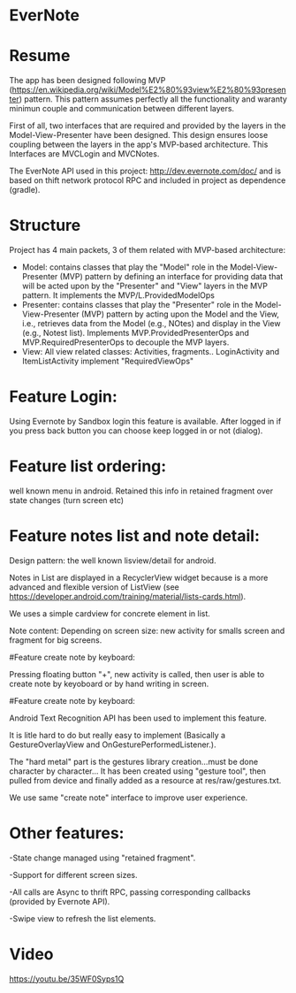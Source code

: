 # EverNote

# Resume

The app has been designed following MVP (https://en.wikipedia.org/wiki/Model%E2%80%93view%E2%80%93presenter) pattern. 
This pattern assumes perfectly all the functionality and waranty minimun couple and communication between different layers.

First of all, two interfaces that are required and provided by the layers in the Model-View-Presenter have been designed. 
This design ensures loose coupling between the layers in the app's MVP-based architecture.
This Interfaces are MVCLogin and MVCNotes.

The EverNote API used in this project: http://dev.evernote.com/doc/ and is based on thift network protocol RPC and included in 
project as dependence (gradle).

# Structure
Project has 4 main packets, 3 of them related with MVP-based architecture:
- Model: contains classes that play the "Model" role in the Model-View-Presenter (MVP)
  pattern by defining an interface for providing data that will be
  acted upon by the "Presenter" and "View" layers in the MVP pattern.
  It implements the MVP/L.ProvidedModelOps
- Presenter: contains classes that play the "Presenter" role in the Model-View-Presenter
 (MVP) pattern by acting upon the Model and the View, i.e.,
  retrieves data from the Model (e.g., NOtes) and
  display in the View (e.g., Notest list).
  Implements  MVP.ProvidedPresenterOps and
  MVP.RequiredPresenterOps to decouple the MVP layers.
- View: All view related classes: Activities, fragments.. LoginActivity and ItemListActivity implement "RequiredViewOps"

# Feature Login:

Using Evernote by Sandbox login this feature is available. After logged in if you press back button you can 
choose keep logged in or not (dialog).

# Feature list ordering: 
well known menu in android. 
Retained this info in retained fragment over state changes (turn screen etc)

# Feature notes list and note detail:

Design pattern: the well known lisview/detail for android.

Notes in List are displayed in a RecyclerView widget because is a more advanced and flexible version of ListView (see https://developer.android.com/training/material/lists-cards.html).

We uses a simple cardview for concrete element in list.

Note content: Depending on screen size: new activity for smalls screen and fragment for big screens.

#Feature create note by keyboard:

Pressing floating button "+", new activity is called, then user is able to create note by keyoboard or by hand writing in screen.

#Feature create note by keyboard:

Android Text Recognition API has been used to implement this feature.

It is litle hard to do but really easy to implement (Basically a GestureOverlayView and OnGesturePerformedListener.).

The "hard metal" part is the gestures library creation...must be done character by character... It has been created using "gesture tool", then pulled from device and finally added as a resource at res/raw/gestures.txt.

We use same "create note" interface to improve user experience.

# Other features:

-State change managed using "retained fragment".

-Support for different screen sizes.

-All calls are Async to thrift RPC, passing corresponding callbacks (provided by Evernote API).

-Swipe view to refresh the list elements.

# Video
https://youtu.be/35WF0Syps1Q








